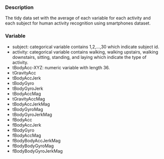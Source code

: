 ### Description
The tidy data set with the average of each variable for each activity and each subject for human activity recognition using smartphones dataset.

### Variable
* subject: categorical variable contains 1,2,...,30 which indicate subject id.
* activity: categorical variable contains walking, walking upstairs, walking downstairs, sitting, standing, and laying which indicate the type of activity.
* tBodyAcc-XYZ: numeric variable with length 36. 
* tGravityAcc
* tBodyAccJerk
* tBodyGyro
* tBodyGyroJerk
* tBodyAccMag
* tGravityAccMag
* tBodyAccJerkMag
* tBodyGyroMag
* tBodyGyroJerkMag
* fBodyAcc
* fBodyAccJerk
* fBodyGyro
* fBodyAccMag
* fBodyBodyAccJerkMag
* fBodyBodyGyroMag
* fBodyBodyGyroJerkMag
